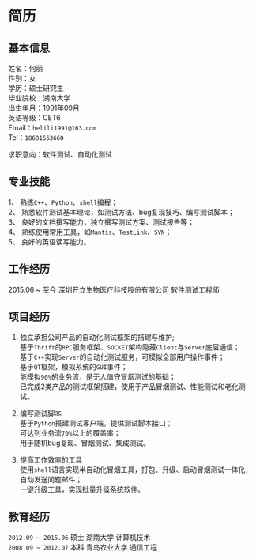 # 简历

## 基本信息

姓名：何丽  
性别：女  
学历：硕士研究生  
毕业院校：湖南大学  
出生年月：1991年09月  
英语等级：CET6  
Email：`helili1991@163.com`  
Tel：`18681563660`  

求职意向：软件测试、自动化测试  

## 专业技能  

1、	熟练`C++`、`Python`、`shell`编程；  
2、	熟悉软件测试基本理论，如测试方法、bug复现技巧、编写测试脚本；  
3、	良好的文档撰写能力，独立撰写测试方案、测试报告等；  
4、	熟练使用常用工具，如`Mantis`、`TestLink`、`SVN`；  
5、 良好的英语读写能力。  

## 工作经历  

2015.06 ~ 至今    深圳开立生物医疗科技股份有限公司  软件测试工程师  

## 项目经历  

1)	独立承担公司产品的自动化测试框架的搭建与维护;  
基于`Thrift`的`RPC`服务框架、`SOCKET`架构隐藏`Client`与`Server`底层通信；  
基于`C++`实现`Server`的自动化测试服务，可模拟全部用户操作事件；  
基于`QT`框架，模拟系统的`GUI`事件；  
能模拟`90%`的业务流，是无人值守冒烟测试的基础；  
已完成2类产品的测试框架搭建，使用于产品冒烟测试、性能测试和老化测试。  

2)	编写测试脚本  
基于`Python`搭建测试客户端，提供测试脚本接口；  
可达到业务流`70%`以上的覆盖率；  
用于随机bug复现、冒烟测试、集成测试。  

3)	提高工作效率的工具  
使用`shell`语言实现半自动化冒烟工具，打包、升级、启动冒烟测试一体化，自动发送问题邮件；  
一键升级工具，实现批量升级系统软件。  

## 教育经历

`2012.09 ~ 2015.06`   硕士  湖南大学        计算机技术  
`2008.09 ~ 2012.07`   本科  青岛农业大学    通信工程  
